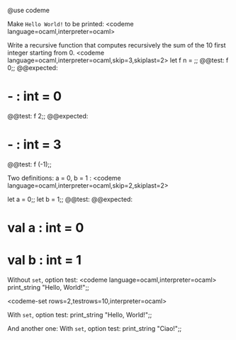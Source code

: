 
@use codeme

Make `Hello World!` to be printed:
<codeme language=ocaml,interpreter=ocaml>
</codeme>


Write a recursive function that computes recursively the sum of the 10 first integer starting from 0.
<codeme language=ocaml,interpreter=ocaml,skip=3,skiplast=2>
let f n =
;;
@@test:
f 0;;
@@expected:
# - : int = 0
@@test:
f 2;;
@@expected:
# - : int = 3
@@test:
f (-1);;
</codeme>

Two definitions: a = 0, b = 1 :
<codeme language=ocaml,interpreter=ocaml,skip=2,skiplast=2>

let a = 0;;
let b = 1;;
@@test:
@@expected:
#   val a : int = 0
# val b : int = 1
</codeme>


Without `set`, option test:
<codeme language=ocaml,interpreter=ocaml>
print_string "Hello, World!";;
</codeme>

<codeme-set rows=2,testrows=10,interpreter=ocaml>

With `set`, option test:
<codeme>
print_string "Hello, World!";;
</codeme>

And another one:
With `set`, option test:
<codeme>
print_string "Ciao!";;
</codeme>
